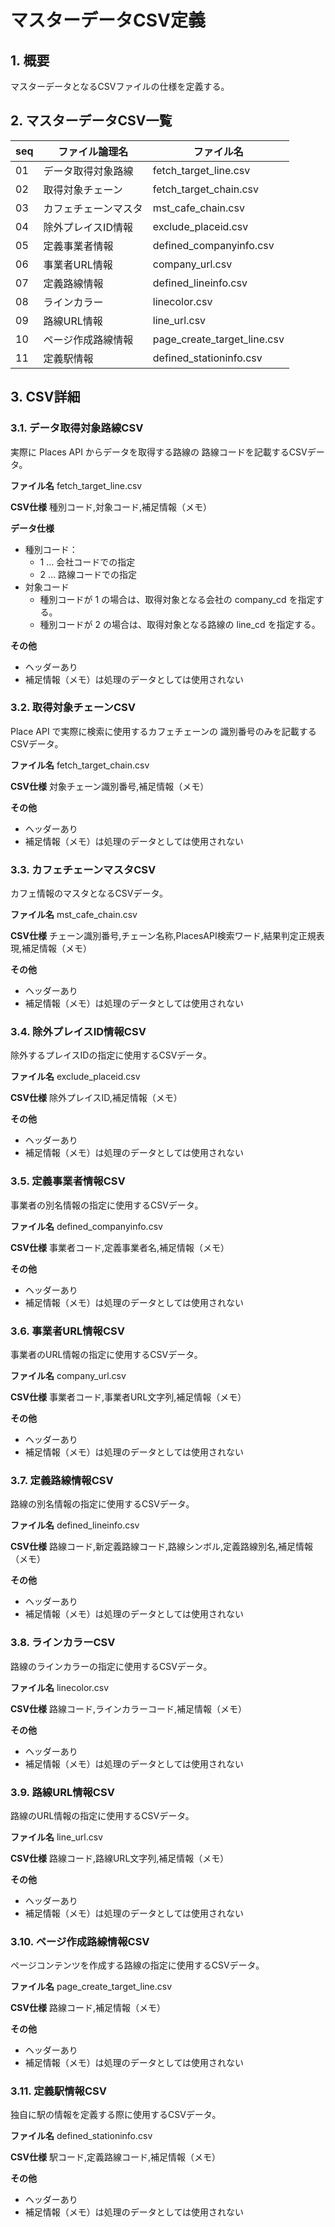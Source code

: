 # マスターデータCSV定義

## 1. 概要
マスターデータとなるCSVファイルの仕様を定義する。

## 2. マスターデータCSV一覧

| seq |    ファイル論理名    |         ファイル名          |
| --- | -------------------- | --------------------------- |
| 01  | データ取得対象路線   | fetch_target_line.csv       |
| 02  | 取得対象チェーン     | fetch_target_chain.csv      |
| 03  | カフェチェーンマスタ | mst_cafe_chain.csv          |
| 04  | 除外プレイスID情報   | exclude_placeid.csv         |
| 05  | 定義事業者情報       | defined_companyinfo.csv     |
| 06  | 事業者URL情報        | company_url.csv             |
| 07  | 定義路線情報         | defined_lineinfo.csv        |
| 08  | ラインカラー         | linecolor.csv               |
| 09  | 路線URL情報          | line_url.csv                |
| 10  | ページ作成路線情報   | page_create_target_line.csv |
| 11  | 定義駅情報           | defined_stationinfo.csv     |


## 3. CSV詳細

### 3.1. データ取得対象路線CSV
実際に Places API からデータを取得する路線の
路線コードを記載するCSVデータ。

**ファイル名**
fetch_target_line.csv

**CSV仕様**
種別コード,対象コード,補足情報（メモ）

**データ仕様**
- 種別コード：
  - 1 … 会社コードでの指定
  - 2 … 路線コードでの指定
- 対象コード
  - 種別コードが 1 の場合は、取得対象となる会社の company_cd を指定する。
  - 種別コードが 2 の場合は、取得対象となる路線の line_cd を指定する。

**その他**
- ヘッダーあり
- 補足情報（メモ）は処理のデータとしては使用されない


### 3.2. 取得対象チェーンCSV
Place API で実際に検索に使用するカフェチェーンの
識別番号のみを記載するCSVデータ。

**ファイル名**
fetch_target_chain.csv

**CSV仕様**
対象チェーン識別番号,補足情報（メモ）

**その他**
- ヘッダーあり
- 補足情報（メモ）は処理のデータとしては使用されない


### 3.3. カフェチェーンマスタCSV
カフェ情報のマスタとなるCSVデータ。

**ファイル名**
mst_cafe_chain.csv

**CSV仕様**
チェーン識別番号,チェーン名称,PlacesAPI検索ワード,結果判定正規表現,補足情報（メモ）

**その他**
- ヘッダーあり
- 補足情報（メモ）は処理のデータとしては使用されない


### 3.4. 除外プレイスID情報CSV
除外するプレイスIDの指定に使用するCSVデータ。

**ファイル名**
exclude_placeid.csv

**CSV仕様**
除外プレイスID,補足情報（メモ）

**その他**
- ヘッダーあり
- 補足情報（メモ）は処理のデータとしては使用されない


### 3.5. 定義事業者情報CSV
事業者の別名情報の指定に使用するCSVデータ。

**ファイル名**
defined_companyinfo.csv

**CSV仕様**
事業者コード,定義事業者名,補足情報（メモ）

**その他**
- ヘッダーあり
- 補足情報（メモ）は処理のデータとしては使用されない


### 3.6. 事業者URL情報CSV
事業者のURL情報の指定に使用するCSVデータ。

**ファイル名**
company_url.csv

**CSV仕様**
事業者コード,事業者URL文字列,補足情報（メモ）

**その他**
- ヘッダーあり
- 補足情報（メモ）は処理のデータとしては使用されない


### 3.7. 定義路線情報CSV
路線の別名情報の指定に使用するCSVデータ。

**ファイル名**
defined_lineinfo.csv

**CSV仕様**
路線コード,新定義路線コード,路線シンボル,定義路線別名,補足情報（メモ）

**その他**
- ヘッダーあり
- 補足情報（メモ）は処理のデータとしては使用されない


### 3.8. ラインカラーCSV
路線のラインカラーの指定に使用するCSVデータ。

**ファイル名**
linecolor.csv

**CSV仕様**
路線コード,ラインカラーコード,補足情報（メモ）

**その他**
- ヘッダーあり
- 補足情報（メモ）は処理のデータとしては使用されない


### 3.9. 路線URL情報CSV
路線のURL情報の指定に使用するCSVデータ。

**ファイル名**
line_url.csv

**CSV仕様**
路線コード,路線URL文字列,補足情報（メモ）

**その他**
- ヘッダーあり
- 補足情報（メモ）は処理のデータとしては使用されない


### 3.10. ページ作成路線情報CSV
ページコンテンツを作成する路線の指定に使用するCSVデータ。

**ファイル名**
page_create_target_line.csv

**CSV仕様**
路線コード,補足情報（メモ）

**その他**
- ヘッダーあり
- 補足情報（メモ）は処理のデータとしては使用されない


### 3.11. 定義駅情報CSV
独自に駅の情報を定義する際に使用するCSVデータ。

**ファイル名**
defined_stationinfo.csv

**CSV仕様**
駅コード,定義路線コード,補足情報（メモ）

**その他**
- ヘッダーあり
- 補足情報（メモ）は処理のデータとしては使用されない



